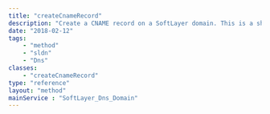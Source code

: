 ```yaml
---
title: "createCnameRecord"
description: "Create a CNAME record on a SoftLayer domain. This is a shortcut method, meant to take the work out of creating a SoftLayer_Dns_Domain_ResourceRecord if you already have a domain record available. createCnameRecord returns the newly created SoftLayer_Dns_Domain_ResourceRecord_CnameType. "
date: "2018-02-12"
tags:
    - "method"
    - "sldn"
    - "Dns"
classes:
    - "createCnameRecord"
type: "reference"
layout: "method"
mainService : "SoftLayer_Dns_Domain"
---
```

